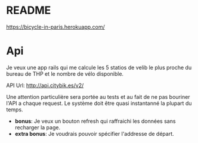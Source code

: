 # README
https://bicycle-in-paris.herokuapp.com/

# Api

Je veux une app rails qui me calcule les 5 statios de velib le plus proche du bureau de THP et le nombre de vélo disponible.

API Url: http://api.citybik.es/v2/

Une attention particulière sera portée au tests et au fait de ne pas bouriner l'API a chaque request.
Le système doit être quasi instantanné la plupart du temps.

- **bonus**: Je veux un bouton refresh qui raffraichi les données sans recharger la page.
- **extra bonus**: Je voudrais pouvoir spécifier l'addresse de départ.
